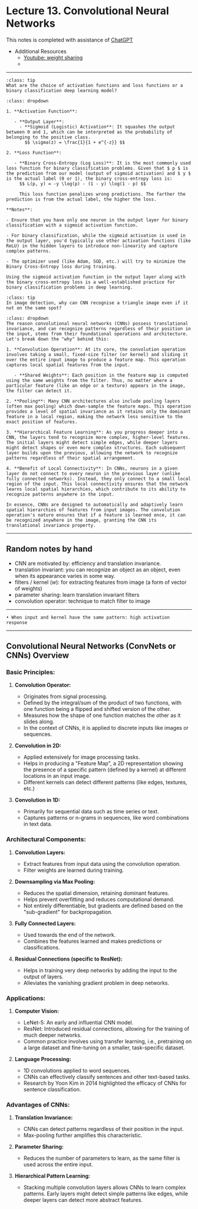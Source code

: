 # Lecture 13. Convolutional Neural Networks

This notes is completed with assistance of [ChatGPT](https://chat.openai.com/c/446f0a4a-334c-463e-8c08-b23536813867)

- Additional Resources
    - [Youtube: weight sharing](https://www.youtube.com/watch?v=ryJ6Bna-ZNU)
    - 
---
```{admonition} Quick Question
:class: tip
What are the choice of activation functions and loss functions or a binary classification deep learning model?
```

```{admonition} Answer
:class: dropdown

1. **Activation Function**:
   
   - **Output Layer**: 
     - **Sigmoid (Logistic) Activation**: It squashes the output between 0 and 1, which can be interpreted as the probability of belonging to the positive class.
       $$ \sigma(z) = \frac{1}{1 + e^{-z}} $$

2. **Loss Function**:

   - **Binary Cross-Entropy (Log Loss)**: It is the most commonly used loss function for binary classification problems. Given that $ p $ is the prediction from our model (output of sigmoid activation) and $ y $ is the actual label (0 or 1), the binary cross-entropy loss is:
     $$ L(p, y) = -y \log(p) - (1 - y) \log(1 - p) $$
   
     This loss function penalizes wrong predictions. The farther the prediction is from the actual label, the higher the loss.

**Notes**:

- Ensure that you have only one neuron in the output layer for binary classification with a sigmoid activation function.
  
- For binary classification, while the sigmoid activation is used in the output layer, you'd typically use other activation functions (like ReLU) in the hidden layers to introduce non-linearity and capture complex patterns.

- The optimizer used (like Adam, SGD, etc.) will try to minimize the Binary Cross-Entropy loss during training.

Using the sigmoid activation function in the output layer along with the binary cross-entropy loss is a well-established practice for binary classification problems in deep learning.

```

```{admonition} Quick Question
:class: tip
In image detection, why can CNN recognise a triangle image even if it not on the same spot?
```

```{admonition} Answer
:class: dropdown
The reason convolutional neural networks (CNNs) possess translational invariance, and can recognize patterns regardless of their position in the input, stems from their foundational operations and architecture. Let's break down the "why" behind this:

1. **Convolution Operation**: At its core, the convolution operation involves taking a small, fixed-size filter (or kernel) and sliding it over the entire input image to produce a feature map. This operation captures local spatial features from the input.

   - **Shared Weights**: Each position in the feature map is computed using the same weights from the filter. Thus, no matter where a particular feature (like an edge or a texture) appears in the image, the filter can detect it.

2. **Pooling**: Many CNN architectures also include pooling layers (often max pooling) which down-sample the feature maps. This operation provides a level of spatial invariance as it retains only the dominant feature in a local region, making the network less sensitive to the exact position of features.

3. **Hierarchical Feature Learning**: As you progress deeper into a CNN, the layers tend to recognize more complex, higher-level features. The initial layers might detect simple edges, while deeper layers might detect shapes or even more complex structures. Each subsequent layer builds upon the previous, allowing the network to recognize patterns regardless of their spatial arrangement.

4. **Benefit of Local Connectivity**: In CNNs, neurons in a given layer do not connect to every neuron in the previous layer (unlike fully connected networks). Instead, they only connect to a small local region of the input. This local connectivity ensures that the network learns local spatial hierarchies, which contribute to its ability to recognize patterns anywhere in the input.

In essence, CNNs are designed to automatically and adaptively learn spatial hierarchies of features from input images. The convolution operation's nature ensures that if a feature is learned once, it can be recognized anywhere in the image, granting the CNN its translational invariance property.
```


---
## Random notes by hand
- CNN are motivated by: efficiency and translation invariance.
- translation invariant: you can recognize an object as an object, even when its appearance varies in some way. 
- filters / kernel ($w$): for extracting features from image (a form of vector of weights)
- parameter sharing: learn translation invariant filters
- convolution operator: technique to match filter to image
---

```{tip}
• When input and kernel have the same pattern: high activation response
```

---

## **Convolutional Neural Networks (ConvNets or CNNs) Overview**

### **Basic Principles:**

1. **Convolution Operator:**
    - Originates from signal processing.
    - Defined by the integral/sum of the product of two functions, with one function being a flipped and shifted version of the other.
    - Measures how the shape of one function matches the other as it slides along.
    - In the context of CNNs, it is applied to discrete inputs like images or sequences.

2. **Convolution in 2D:**
    - Applied extensively for image processing tasks.
    - Helps in producing a "Feature Map", a 2D representation showing the presence of a specific pattern (defined by a kernel) at different locations in an input image.
    - Different kernels can detect different patterns (like edges, textures, etc.)

3. **Convolution in 1D:**
    - Primarily for sequential data such as time series or text.
    - Captures patterns or n-grams in sequences, like word combinations in text data.

### **Architectural Components:**

1. **Convolution Layers:**
    - Extract features from input data using the convolution operation.
    - Filter weights are learned during training.

2. **Downsampling via Max Pooling:**
    - Reduces the spatial dimension, retaining dominant features.
    - Helps prevent overfitting and reduces computational demand.
    - Not entirely differentiable, but gradients are defined based on the "sub-gradient" for backpropagation.

3. **Fully Connected Layers:**
    - Used towards the end of the network.
    - Combines the features learned and makes predictions or classifications.

4. **Residual Connections (specific to ResNet):**
    - Helps in training very deep networks by adding the input to the output of layers.
    - Alleviates the vanishing gradient problem in deep networks.

### **Applications:**

1. **Computer Vision:**
    - LeNet-5: An early and influential CNN model.
    - ResNet: Introduced residual connections, allowing for the training of much deeper networks.
    - Common practice involves using transfer learning, i.e., pretraining on a large dataset and fine-tuning on a smaller, task-specific dataset.

2. **Language Processing:**
    - 1D convolutions applied to word sequences.
    - CNNs can effectively classify sentences and other text-based tasks.
    - Research by Yoon Kim in 2014 highlighted the efficacy of CNNs for sentence classification.

### **Advantages of CNNs:**

1. **Translation Invariance:**
    - CNNs can detect patterns regardless of their position in the input.
    - Max-pooling further amplifies this characteristic.

2. **Parameter Sharing:**
    - Reduces the number of parameters to learn, as the same filter is used across the entire input.

3. **Hierarchical Pattern Learning:**
    - Stacking multiple convolution layers allows CNNs to learn complex patterns. Early layers might detect simple patterns like edges, while deeper layers can detect more abstract features.

